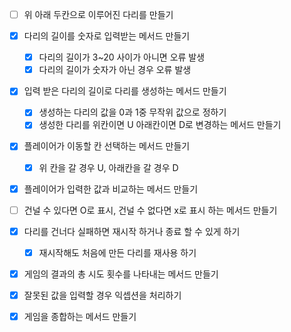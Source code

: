 * [ ] 위 아래 두칸으로 이루어진 다리를 만들기
* [x] 다리의 길이를 숫자로 입력받는 메서드 만들기
  * [x] 다리의 길이가 3~20 사이가 아니면 오류 발생
  * [x] 다리의 길이가 숫자가 아닌 경우 오류 발생
* [x] 입력 받은 다리의 길이로 다리를 생성하는 메서드 만들기
  * [x] 생성하는 다리의 값을 0과 1중 무작위 값으로 정하기
  * [x] 생성한 다리를 위칸이면 U 아래칸이면 D로 변경하는 메서드 만들기
* [x] 플레이어가 이동할 칸 선택하는 메서드 만들기
  * [x] 위 칸을 갈 경우 U, 아래칸을 갈 경우 D
* [x] 플레이어가 입력한 값과 비교하는 메서드 만들기
* [ ] 건널 수 있다면 O로 표시, 건널 수 없다면 x로 표시 하는 메서드 만들기
* [x] 다리를 건너다 실패하면 재시작 하거나 종료 할 수 있게 하기
  * [x] 재시작해도 처음에 만든 다리를 재사용 하기
* [x] 게임의 결과의 총 시도 횟수를 나타내는 메서드 만들기
* [x] 잘못된 값을 입력할 경우 익셉션을 처리하기
* [x] 게임을 종합하는 메서드 만들기


